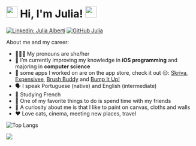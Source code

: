 <h1> <img src="https://i.pinimg.com/originals/85/f3/04/85f30475ae31ddc6060f1c22df750208.gif" width="30"> Hi, I'm Julia! <img src="https://i.pinimg.com/originals/84/fd/cc/84fdccb3db108da8d868f694277b1062.gif" width="30"></h1>

[![Linkedin: Julia Alberti](https://img.shields.io/badge/-juliaalbertimaia-blue?style=flat-square&logo=Linkedin&logoColor=white&link=https://www.linkedin.com/in/juliaalbertimaia/)](https://www.linkedin.com/in/juliaalbertimaia/)
[![GitHub Julia](https://img.shields.io/github/followers/juAlberti?label=follow&style=social)](https://github.com/juAlberti)

About me and my career:
- 👩🏻‍🦰 My pronouns are she/her
- 🌱 I’m currently improving my knowledge in **iOS programming** and majoring in **computer science**
- 💜 some apps I worked on are on the app store, check it out 😉: [Skriva](https://apps.apple.com/us/app/skriva/id1635820032?ign-itscg=30200&ign-itsct=apps_box_link), [Expensivee](https://apps.apple.com/br/app/expensee-organize-finan%C3%A7as/id6443573142), [Brush Buddy](https://apps.apple.com/br/app/brushbuddy-bora-escovar/id1579938423) and [Bump It Up!](https://apps.apple.com/br/app/bump-it-up/id1586147937)
- 🗣️ I speak Portuguese (native) and English (intermediate)
- 📖 Studying French
- 🍻 One of my favorite things to do is spend time with my friends
- 🎨 A curiosity about me is that I like to paint on canvas, cloths and walls
- ❤️ Love cats, cinema, meeting new places, travel

![Top Langs](https://github-readme-stats.vercel.app/api/top-langs/?username=juAlberti&layout=compact&theme=cobalt&hide_border=true)

<p align="justify">
<a href="https://www.linkedin.com/in/juliaalbertimaia/"><img src="https://img.shields.io/badge/linkedin-%230d1117.svg?style=for-the-badge&logo=linkedin&logoColor=0077B5"/></a>
</p>
